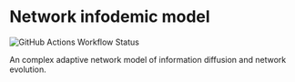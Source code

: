 # Network infodemic model
![GitHub Actions Workflow Status](https://img.shields.io/github/actions/workflow/status/garland-culbreth/network-infodemic-model/pytest.yml?branch=main&style=flat-square&logo=github&label=tests&color=%232da44e&link=https%3A%2F%2Fgithub.com%2Fgarland-culbreth%2Fnetwork-infodemic-model%2Fblob%2Fmain%2F.github%2Fworkflows%2Fpytest.yml)

An complex adaptive network model of information diffusion and network evolution.
